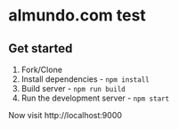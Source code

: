 # almundo.com test

## Get started

1. Fork/Clone
1. Install dependencies - `npm install`
1. Build server - `npm run build`
1. Run the development server - `npm start`

Now visit http://localhost:9000
